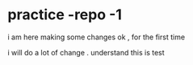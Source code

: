 # practice -repo -1
i am here making some changes ok , for the first time 



i will do a lot of change . understand 
 this is test
 
